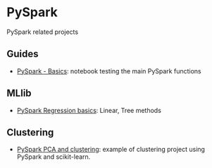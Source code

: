 # PySpark

PySpark related projects 

## Guides

* [PySpark - Basics](https://github.com/Sampayob/PySpark/blob/main/Pyspark%20-%20Reference%20guide%20(EDA%2CML%2CClustering%2CRecommendationSystem%2CNLP).ipynb): notebook testing the main PySpark functions

## MLlib

* [PySpark Regression basics](https://github.com/Sampayob/PySpark/blob/main/PySpark%20%20and%20MLib%20-%20Linear%20Regression.ipynb): Linear, Tree methods

## Clustering

* [PySpark PCA and clustering](https://github.com/Sampayob/PySpark/blob/main/Pypsark%20and%20sklearn%20Cluster%20example%20-%20Credit%20fraud.ipynb): example of clustering project using PySpark and scikit-learn.
